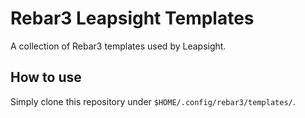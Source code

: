 # Rebar3 Leapsight Templates

A collection of Rebar3 templates used by Leapsight.

## How to use
Simply clone this repository under `$HOME/.config/rebar3/templates/`.